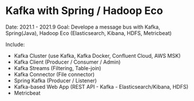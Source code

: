 # Kafka with Spring / Hadoop Eco

Date: 2021.1 - 2021.9
Goal: Develope a message bus with Kafka, Spring(Java), Hadoop Eco (Elasticsearch, Kibana, HDFS, Metricbeat)

Include:
- Kafka Cluster (use Kafka, Kafka Docker, Confluent Cloud, AWS MSK)
- Kafka Client (Producer / Consumer / Admin)
- Kafka Streams (Filtering, Table-join)
- Kafka Connector (File connector)
- Spring Kafka (Producer / Listener)
- Kafka-based Web App (REST API - Kafka - Elasticsearch/Kibana, HDFS)
- Metricbeat

